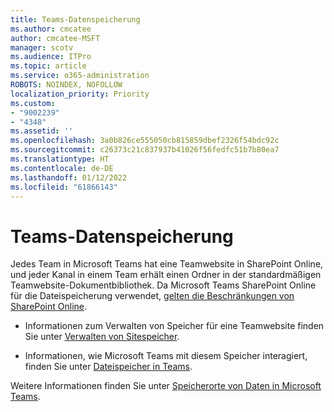 ```yaml
---
title: Teams-Datenspeicherung
ms.author: cmcatee
author: cmcatee-MSFT
manager: scotv
ms.audience: ITPro
ms.topic: article
ms.service: o365-administration
ROBOTS: NOINDEX, NOFOLLOW
localization_priority: Priority
ms.custom:
- "9002239"
- "4348"
ms.assetid: ''
ms.openlocfilehash: 3a0b826ce555050cb815859dbef2326f54bdc92c
ms.sourcegitcommit: c26373c21c837937b41026f56fedfc51b7b80ea7
ms.translationtype: HT
ms.contentlocale: de-DE
ms.lasthandoff: 01/12/2022
ms.locfileid: "61866143"
---
```

# <a name="teams-data-storage"></a>Teams-Datenspeicherung

Jedes Team in Microsoft Teams hat eine Teamwebsite in SharePoint Online, und jeder Kanal in einem Team erhält einen Ordner in der standardmäßigen Teamwebsite-Dokumentbibliothek. Da Microsoft Teams SharePoint Online für die Dateispeicherung verwendet, [gelten die Beschränkungen von SharePoint Online](https://docs.microsoft.com/microsoftteams/limits-specifications-teams#storage).

- Informationen zum Verwalten von Speicher für eine Teamwebsite finden Sie unter [Verwalten von Sitespeicher](https://docs.microsoft.com/sharepoint/manage-site-collection-storage-limits#manage-individual-site-storage-limits).

- Informationen, wie Microsoft Teams mit diesem Speicher interagiert, finden Sie unter [Dateispeicher in Teams](https://support.office.com/article/file-storage-in-teams-df5cc0a5-d1bb-414c-8870-46c6eb76686a).

Weitere Informationen finden Sie unter [Speicherorte von Daten in Microsoft Teams](https://docs.microsoft.com/microsoftteams/location-of-data-in-teams).

